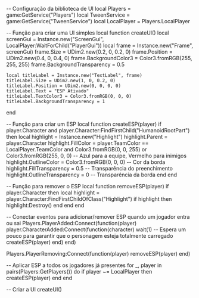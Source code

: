 -- Configuração da biblioteca de UI
local Players = game:GetService("Players")
local TweenService = game:GetService("TweenService")
local LocalPlayer = Players.LocalPlayer

-- Função para criar uma UI simples
local function createUI()
    local screenGui = Instance.new("ScreenGui", LocalPlayer:WaitForChild("PlayerGui"))
    local frame = Instance.new("Frame", screenGui)
    frame.Size = UDim2.new(0.2, 0, 0.2, 0)
    frame.Position = UDim2.new(0.4, 0, 0.4, 0)
    frame.BackgroundColor3 = Color3.fromRGB(255, 255, 255)
    frame.BackgroundTransparency = 0.5

    local titleLabel = Instance.new("TextLabel", frame)
    titleLabel.Size = UDim2.new(1, 0, 0.2, 0)
    titleLabel.Position = UDim2.new(0, 0, 0, 0)
    titleLabel.Text = "ESP Ativado"
    titleLabel.TextColor3 = Color3.fromRGB(0, 0, 0)
    titleLabel.BackgroundTransparency = 1
end

-- Função para criar um ESP
local function createESP(player)
    if player.Character and player.Character:FindFirstChild("HumanoidRootPart") then
        local highlight = Instance.new("Highlight")
        highlight.Parent = player.Character
        highlight.FillColor = player.TeamColor == LocalPlayer.TeamColor and Color3.fromRGB(0, 0, 255) or Color3.fromRGB(255, 0, 0) -- Azul para a equipe, Vermelho para inimigos
        highlight.OutlineColor = Color3.fromRGB(0, 0, 0) -- Cor da borda
        highlight.FillTransparency = 0.5 -- Transparência do preenchimento
        highlight.OutlineTransparency = 0 -- Transparência da borda
    end
end

-- Função para remover o ESP
local function removeESP(player)
    if player.Character then
        local highlight = player.Character:FindFirstChildOfClass("Highlight")
        if highlight then
            highlight:Destroy()
        end
    end
end

-- Conectar eventos para adicionar/remover ESP quando um jogador entra ou sai
Players.PlayerAdded:Connect(function(player)
    player.CharacterAdded:Connect(function(character)
        wait(1) -- Espera um pouco para garantir que o personagem esteja totalmente carregado
        createESP(player)
    end)
end)

Players.PlayerRemoving:Connect(function(player)
    removeESP(player)
end)

-- Aplicar ESP a todos os jogadores já presentes
for _, player in pairs(Players:GetPlayers()) do
    if player ~= LocalPlayer then
        createESP(player)
    end
end

-- Criar a UI
createUI()

